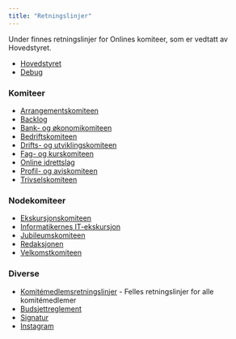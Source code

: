 ```yaml
---
title: "Retningslinjer"
---
```


Under finnes retningslinjer for Onlines komiteer, som er vedtatt av Hovedstyret.

- [Hovedstyret](/wiki/online/info/innsikt-og-interface/retningslinjer/hs/)
- [Debug](/wiki/online/info/innsikt-og-interface/retningslinjer/debug)

### Komiteer

- [Arrangementskomiteen](/wiki/online/info/innsikt-og-interface/retningslinjer/arrkom/)  
- [Backlog](/wiki/online/info/innsikt-og-interface/retningslinjer/senkom/)
- [Bank- og økonomikomiteen](/wiki/online/info/innsikt-og-interface/retningslinjer/bankom/)
- [Bedriftskomiteen](/wiki/online/info/innsikt-og-interface/retningslinjer/bedkom/)
- [Drifts- og utviklingskomiteen](/wiki/online/info/innsikt-og-interface/retningslinjer/dotkom/)
- [Fag- og kurskomiteen](/wiki/online/info/innsikt-og-interface/retningslinjer/fagkom/)
- [Online idrettslag](/wiki/online/info/innsikt-og-interface/retningslinjer/onlineil/)
- [Profil- og aviskomiteen](/wiki/online/info/innsikt-og-interface/retningslinjer/prokom/)
- [Trivselskomiteen](/wiki/online/info/innsikt-og-interface/retningslinjer/trikom/)

### Nodekomiteer

- [Ekskursjonskomiteen](/wiki/online/info/innsikt-og-interface/retningslinjer/ekskom/)
- [Informatikernes IT-ekskursjon](/wiki/online/info/innsikt-og-interface/retningslinjer/itex/)
- [Jubileumskomiteen](/wiki/online/info/innsikt-og-interface/retningslinjer/jubkom/)
- [Redaksjonen](/wiki/online/info/innsikt-og-interface/retningslinjer/redaksjonen/)
- [Velkomstkomiteen](/wiki/online/info/innsikt-og-interface/retningslinjer/velkom/)


### Diverse 
- [Komitémedlemsretningslinjer](/wiki/komiteer/retningslinjer/) - Felles retningslinjer for alle komitémedlemer
- [Budsjettreglement](https://online.ntnu.no/wiki/online/info/innsikt-og-interface/budsjett/budsjettreglement-online/)
- [Signatur](/wiki/online/info/innsikt-og-interface/retningslinjer/epostsignatur/)
- [Instagram](/wiki/online/info/innsikt-og-interface/retningslinjer/instagram)